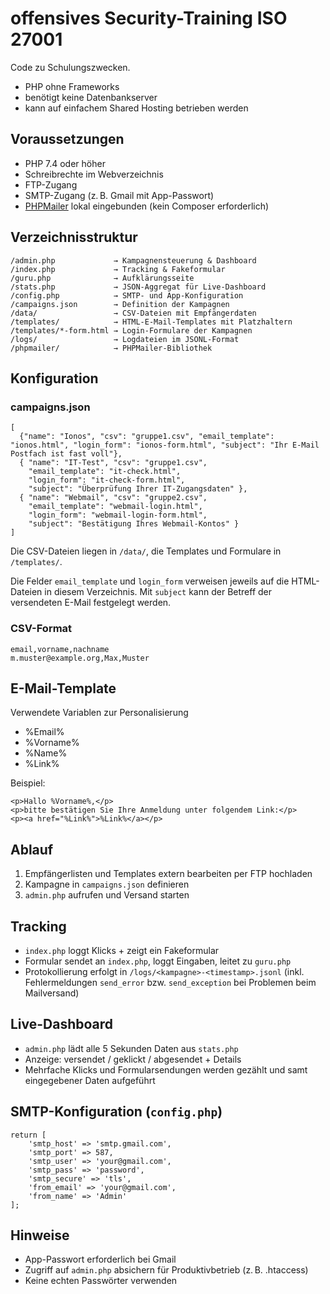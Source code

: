 # offensives Security-Training ISO 27001
Code zu Schulungszwecken. 
- PHP ohne Frameworks
- benötigt keine Datenbankserver
- kann auf einfachem Shared Hosting betrieben werden

## Voraussetzungen

- PHP 7.4 oder höher
- Schreibrechte im Webverzeichnis
- FTP-Zugang
- SMTP-Zugang (z. B. Gmail mit App-Passwort)
- [PHPMailer](https://github.com/PHPMailer/PHPMailer) lokal eingebunden (kein Composer erforderlich)

## Verzeichnisstruktur

    /admin.php             → Kampagnensteuerung & Dashboard
    /index.php             → Tracking & Fakeformular
    /guru.php              → Aufklärungsseite
    /stats.php             → JSON-Aggregat für Live-Dashboard
    /config.php            → SMTP- und App-Konfiguration
    /campaigns.json        → Definition der Kampagnen
    /data/                 → CSV-Dateien mit Empfängerdaten
    /templates/            → HTML-E-Mail-Templates mit Platzhaltern
    /templates/*-form.html → Login-Formulare der Kampagnen
    /logs/                 → Logdateien im JSONL-Format
    /phpmailer/            → PHPMailer-Bibliothek

## Konfiguration

### campaigns.json

    [
      {"name": "Ionos", "csv": "gruppe1.csv", "email_template": "ionos.html", "login_form": "ionos-form.html", "subject": "Ihr E-Mail Postfach ist fast voll"},
      { "name": "IT-Test", "csv": "gruppe1.csv",
        "email_template": "it-check.html",
        "login_form": "it-check-form.html",
        "subject": "Überprüfung Ihrer IT-Zugangsdaten" },
      { "name": "Webmail", "csv": "gruppe2.csv",
        "email_template": "webmail-login.html",
        "login_form": "webmail-login-form.html",
        "subject": "Bestätigung Ihres Webmail-Kontos" }
    ]

Die CSV-Dateien liegen in `/data/`,
die Templates und Formulare in `/templates/`.

Die Felder `email_template` und `login_form` verweisen jeweils auf die
HTML-Dateien in diesem Verzeichnis. Mit `subject` kann der Betreff der
versendeten E-Mail festgelegt werden.

### CSV-Format

    email,vorname,nachname
    m.muster@example.org,Max,Muster

## E-Mail-Template

Verwendete Variablen zur Personalisierung
- %Email%
- %Vorname%
- %Name%
- %Link%

Beispiel:

    <p>Hallo %Vorname%,</p>
    <p>bitte bestätigen Sie Ihre Anmeldung unter folgendem Link:</p>
    <p><a href="%Link%">%Link%</a></p>

## Ablauf

1. Empfängerlisten und Templates extern bearbeiten per FTP hochladen
2. Kampagne in `campaigns.json` definieren
3. `admin.php` aufrufen und Versand starten

## Tracking

- `index.php` loggt Klicks + zeigt ein Fakeformular
- Formular sendet an `index.php`, loggt Eingaben, leitet zu `guru.php`
 - Protokollierung erfolgt in `/logs/<kampagne>-<timestamp>.jsonl`
   (inkl. Fehlermeldungen `send_error` bzw. `send_exception` bei Problemen
   beim Mailversand)

## Live-Dashboard

- `admin.php` lädt alle 5 Sekunden Daten aus `stats.php`
 - Anzeige: versendet / geklickt / abgesendet + Details
 - Mehrfache Klicks und Formularsendungen werden gezählt und samt eingegebener Daten aufgeführt

## SMTP-Konfiguration (`config.php`)

    return [
        'smtp_host' => 'smtp.gmail.com',
        'smtp_port' => 587,
        'smtp_user' => 'your@gmail.com',
        'smtp_pass' => 'password',
        'smtp_secure' => 'tls',
        'from_email' => 'your@gmail.com',
        'from_name' => 'Admin'
    ];

## Hinweise

- App-Passwort erforderlich bei Gmail
- Zugriff auf `admin.php` absichern für Produktivbetrieb (z. B. .htaccess)
- Keine echten Passwörter verwenden
